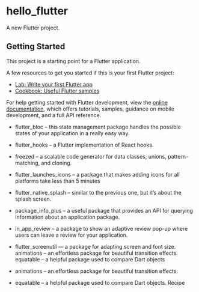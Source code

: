 # hello_flutter

A new Flutter project.

## Getting Started

This project is a starting point for a Flutter application.

A few resources to get you started if this is your first Flutter project:

- [Lab: Write your first Flutter app](https://docs.flutter.dev/get-started/codelab)
- [Cookbook: Useful Flutter samples](https://docs.flutter.dev/cookbook)

For help getting started with Flutter development, view the
[online documentation](https://docs.flutter.dev/), which offers tutorials,
samples, guidance on mobile development, and a full API reference.


+ flutter_bloc – this state management package handles the possible states
of your application in a really easy way.

+ flutter_hooks – a Flutter implementation of React hooks.

+ freezed – a scalable code generator for data classes, unions, pattern-matching,
and cloning.

+ flutter_launches_icons – a package that makes adding icons for all platforms
take less than 5 minutes

+ flutter_native_splash – similar to the previous one, but it’s about the splash
screen.

+ package_info_plus – a useful package that provides an API for querying
information about an application package.

+ in_app_review – a package to show an adaptive review pop-up where users
can leave a review for your application.


+ flutter_screenutil — a package for adapting screen and font size.
animations – an effortless package for beautiful transition effects.
equatable – a helpful package used to compare Dart objects

+ animations – an effortless package for beautiful transition effects.

+ equatable – a helpful package used to compare Dart objects.
Recipe
